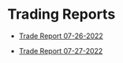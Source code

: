 # Trading Reports
- [Trade Report 07-26-2022](TradeReport_07-26-2022.md)

- [Trade Report 07-27-2022](TradeReport_07-27-2022.md)
